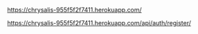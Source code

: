 https://chrysalis-955f5f2f7411.herokuapp.com/


https://chrysalis-955f5f2f7411.herokuapp.com/api/auth/register/